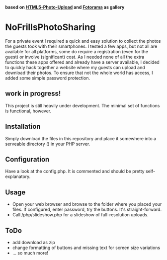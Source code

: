 **based on [HTML5-Photo-Upload](https://github.com/DynamsoftRD/HTML5-Photo-Upload) and [Fotorama](http://fotorama.io/) as gallery** 

# NoFrillsPhotoSharing
For a private event I required a quick and easy solution to collect the photos the guests took with their smartphones.
I tested a few apps, but not all are available for all platforms, some do require a registration (even for the guest) or involve (significant) cost.
As I needed none of all the extra functions these apps offered and already have a server available, I decided to quickly hack together a website where my guests can upload and download their photos.
To ensure that not the whole world has access, I added some simple password protection.

## work in progress!
This project is still heavily under development.
The minimal set of functions is functional, however.

## Installation
Simply download the files in this repository and place it somewhere into a serveable directory (<directory>) in your PHP server.

## Configuration
Have a look at the config.php.
It is commented and should be pretty self-explanatory.

## Usage
- Open your web browser and browse to the folder where you placed your files.
If configured, enter password, try the buttons.
It's straight-forward.
- Call <directory>/php/slideshow.php for a slideshow of full-resolution uploads.

## ToDo
- add download as zip
- change formatting of buttons and missing text for screen size variations
- ... so much more!